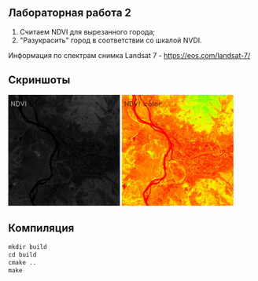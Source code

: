 ## Лабораторная работа 2
1) Считаем NDVI для вырезанного города;
2) "Разукрасить" город в соответствии со шкалой NVDI.

Информация по спектрам снимка Landsat 7 - https://eos.com/landsat-7/

## Скриншоты
<!--
<p float="left">
<img src="pic/NIR-RED.jpg" width=45% height=45%> 
<img src="pic/RED+NIR.jpg" width=45% height=45%>
</p>
-->
<p float="left">
 <img src="pic/NDVI.jpg" width=45% height=45%>
 <img src="pic/NDVI_COLOR.jpg" width=45% height=45%>
</p>

## Компиляция
 ```
 mkdir build
 cd build
 cmake ..
 make
 ```
